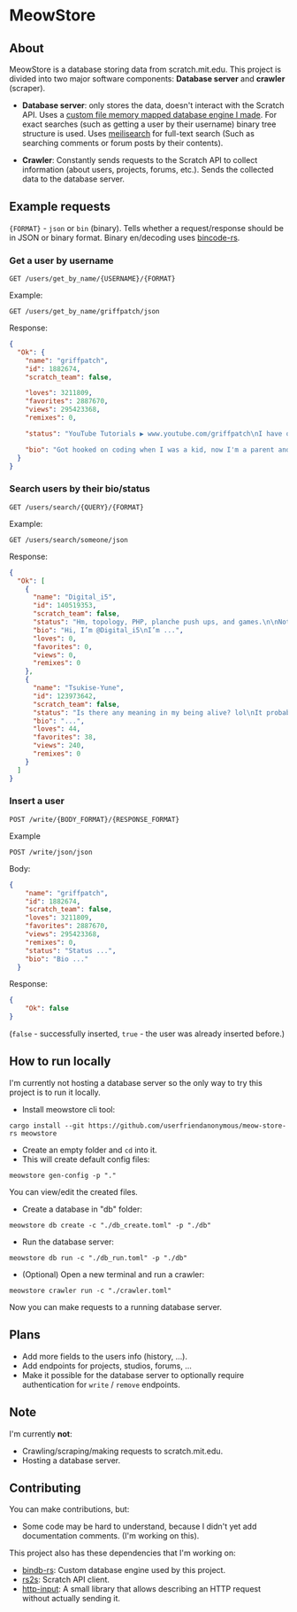 # MeowStore

## About
MeowStore is a database storing data from scratch.mit.edu. 
This project is divided into two major software components: **Database server** and **crawler** (scraper).
- **Database server**: only stores the data, doesn't interact with the Scratch API. Uses a [custom file memory mapped database engine I made](https://github.com/userfriendanonymous/bindb-rs).
For exact searches (such as getting a user by their username) binary tree structure is used.
Uses [meilisearch](https://www.meilisearch.com/) for full-text search (Such as searching comments or forum posts by their contents).

- **Crawler**: Constantly sends requests to the Scratch API to collect information (about users, projects, forums, etc.). Sends the collected data to the database server.

## Example requests
`{FORMAT}` - `json` or `bin` (binary). Tells whether a request/response should be in JSON or binary format.
Binary en/decoding uses [bincode-rs](https://github.com/bincode-org/bincode).
### Get a user by username
```
GET /users/get_by_name/{USERNAME}/{FORMAT}
```
Example:
```
GET /users/get_by_name/griffpatch/json
```
Response:
```json
{
  "Ok": {
    "name": "griffpatch",
    "id": 1882674,
    "scratch_team": false,

    "loves": 3211809,
    "favorites": 2887670,
    "views": 295423368,
    "remixes": 0,

    "status": "YouTube Tutorials ▶️ www.youtube.com/griffpatch\nI have only 2 other accounts:\n@griffpatch_tutor | @Griffpatch-Academy\nNo 4f4 or f4f sorry\nPlease don't spam: Max 1 ad per person a day",

    "bio": "Got hooked on coding when I was a kid, now I'm a parent and nothing's changed! My day job involves java coding. In my spare time I love making games, being creative & drumming in church."
  }
}
```
### Search users by their bio/status
```
GET /users/search/{QUERY}/{FORMAT}
```
Example:
```
GET /users/search/someone/json
```
Response:
```json
{
  "Ok": [
    {
      "name": "Digital_i5",
      "id": 140519353,
      "scratch_team": false,
      "status": "Hm, topology, PHP, planche push ups, and games.\n\nNot responding to 85% of comments.\nSorry, but absolutely NO F4F. But if someone tells you ...",
      "bio": "Hi, I’m @Digital_i5\nI’m ...",
      "loves": 0,
      "favorites": 0,
      "views": 0,
      "remixes": 0
    },
    {
      "name": "Tsukise-Yune",
      "id": 123973642,
      "scratch_team": false,
      "status": "Is there any meaning in my being alive? lol\nIt probably doesn't make any sense lol\n\n＊someone to cherish＊\n　...",
      "bio": "...",
      "loves": 44,
      "favorites": 38,
      "views": 240,
      "remixes": 0
    }
  ]
}
```

### Insert a user
```
POST /write/{BODY_FORMAT}/{RESPONSE_FORMAT}
```
Example
```
POST /write/json/json
```
Body:
```json
{
    "name": "griffpatch",
    "id": 1882674,
    "scratch_team": false,
    "loves": 3211809,
    "favorites": 2887670,
    "views": 295423368,
    "remixes": 0,
    "status": "Status ...",
    "bio": "Bio ..."
  }
```
Response:

```json
{
    "Ok": false
}
```
(`false` - successfully inserted, `true` - the user was already inserted before.)

## How to run locally
I'm currently not hosting a database server so the only way to try this project is to run it locally.

- Install meowstore cli tool:
```
cargo install --git https://github.com/userfriendanonymous/meow-store-rs meowstore
```

- Create an empty folder and `cd` into it.
- This will create default config files:
```
meowstore gen-config -p "."
```
You can view/edit the created files.

- Create a database in "db" folder:
```
meowstore db create -c "./db_create.toml" -p "./db"
```
- Run the database server:
```
meowstore db run -c "./db_run.toml" -p "./db"
```
- (Optional) Open a new terminal and run a crawler:
```
meowstore crawler run -c "./crawler.toml"
```

Now you can make requests to a running database server.

## Plans
- Add more fields to the users info (history, ...).
- Add endpoints for projects, studios, forums, ...
- Make it possible for the database server to optionally require authentication for `write` / `remove` endpoints.

## Note
I'm currently **not**:
- Crawling/scraping/making requests to scratch.mit.edu.
- Hosting a database server.

## Contributing
You can make contributions, but:
- Some code may be hard to understand, because I didn't yet add documentation comments. (I'm working on this).

This project also has these dependencies that I'm working on:
- [bindb-rs](https://github.com/userfriendanonymous/bindb-rs): Custom database engine used by this project.
- [rs2s](https://github.com/userfriendanonymous/rs2s-rs): Scratch API client.
- [http-input](https://github.com/userfriendanonymous/http-input-rs): A small library that allows describing an HTTP request without actually sending it.